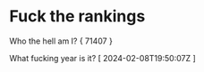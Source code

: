 # Fuck the rankings

Who the hell am I?
{ 71407 }

What fucking year is it?
[ 2024-02-08T19:50:07Z ]

